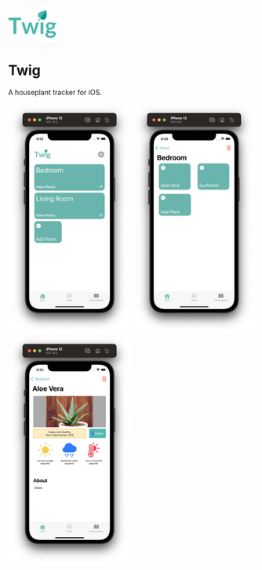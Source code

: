 <img width="100" src="./Twig/Assets.xcassets/Twig_Logo.imageset/Twig_Logo.png">

# Twig
A houseplant tracker for iOS.

<img width="250" src="./Demo_Images/Home.png">
<img width="250" src="./Demo_Images/Room.png">
<img width="250" src="./Demo_Images/Plant.png">

